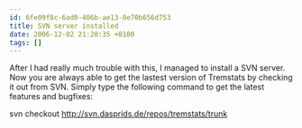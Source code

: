 ```yaml
---
id: 6fe09f8c-6ad0-406b-ae13-0e70b656d753
title: SVN server installed
date: 2006-12-02 21:20:35 +0100
tags: []
---
```


After I had really much trouble with this, I managed to install a SVN server. Now you are always able to get the lastest version of Tremstats by checking it out from SVN. Simply type the following command to get the latest features and bugfixes:

svn checkout http://svn.dasprids.de/repos/tremstats/trunk